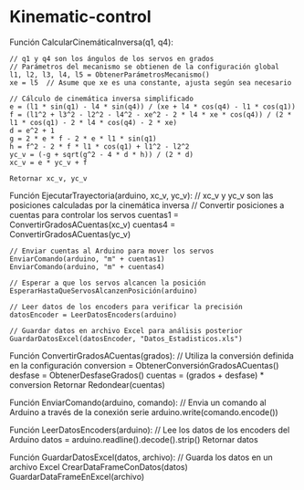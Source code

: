 # Kinematic-control

Función CalcularCinemáticaInversa(q1, q4):

    // q1 y q4 son los ángulos de los servos en grados
    // Parámetros del mecanismo se obtienen de la configuración global
    l1, l2, l3, l4, l5 = ObtenerParámetrosMecanismo()
    xe = l5  // Asume que xe es una constante, ajusta según sea necesario

    // Cálculo de cinemática inversa simplificado
    e = (l1 * sin(q1) - l4 * sin(q4)) / (xe + l4 * cos(q4) - l1 * cos(q1))
    f = (l1^2 + l3^2 - l2^2 - l4^2 - xe^2 - 2 * l4 * xe * cos(q4)) / (2 * l1 * cos(q1) - 2 * l4 * cos(q4) - 2 * xe)
    d = e^2 + 1
    g = 2 * e * f - 2 * e * l1 * sin(q1)
    h = f^2 - 2 * f * l1 * cos(q1) + l1^2 - l2^2
    yc_v = (-g + sqrt(g^2 - 4 * d * h)) / (2 * d)
    xc_v = e * yc_v + f

    Retornar xc_v, yc_v

Función EjecutarTrayectoria(arduino, xc_v, yc_v):
    // xc_v y yc_v son las posiciones calculadas por la cinemática inversa
    // Convertir posiciones a cuentas para controlar los servos
    cuentas1 = ConvertirGradosACuentas(xc_v)
    cuentas4 = ConvertirGradosACuentas(yc_v)

    // Enviar cuentas al Arduino para mover los servos
    EnviarComando(arduino, "m" + cuentas1)
    EnviarComando(arduino, "m" + cuentas4)

    // Esperar a que los servos alcancen la posición
    EsperarHastaQueServosAlcanzenPosición(arduino)

    // Leer datos de los encoders para verificar la precisión
    datosEncoder = LeerDatosEncoders(arduino)

    // Guardar datos en archivo Excel para análisis posterior
    GuardarDatosExcel(datosEncoder, "Datos_Estadisticos.xls")

Función ConvertirGradosACuentas(grados):
    // Utiliza la conversión definida en la configuración
    conversion = ObtenerConversiónGradosACuentas()
    desfase = ObtenerDesfaseGrados()
    cuentas = (grados + desfase) * conversion
    Retornar Redondear(cuentas)

Función EnviarComando(arduino, comando):
    // Envia un comando al Arduino a través de la conexión serie
    arduino.write(comando.encode())

Función LeerDatosEncoders(arduino):
    // Lee los datos de los encoders del Arduino
    datos = arduino.readline().decode().strip()
    Retornar datos

Función GuardarDatosExcel(datos, archivo):
    // Guarda los datos en un archivo Excel
    CrearDataFrameConDatos(datos)
    GuardarDataFrameEnExcel(archivo)